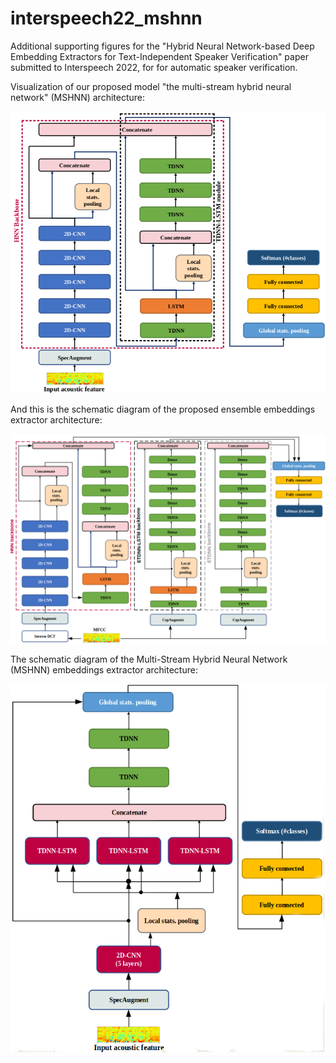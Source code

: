 # interspeech22_mshnn

Additional supporting figures for the "Hybrid Neural Network-based Deep Embedding Extractors for Text-Independent Speaker Verification" paper submitted to Interspeech 2022, for for automatic speaker verification.

Visualization of our proposed model "the multi-stream hybrid neural network" (MSHNN) architecture: 

![](/hnn.png)

And this is the schematic diagram of the proposed ensemble embeddings extractor architecture: 

![](/ensemble.png)

The schematic diagram of the Multi-Stream Hybrid Neural Network (MSHNN) embeddings extractor architecture: 

![](/mshnn.png)


